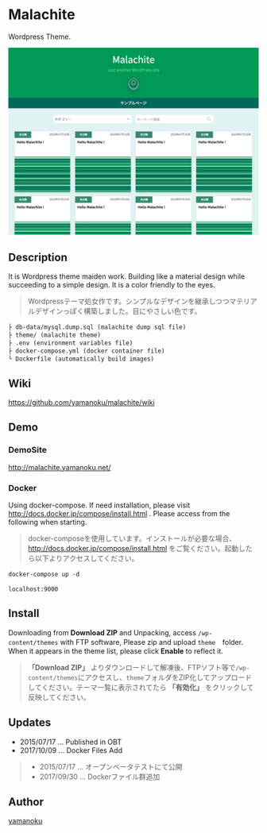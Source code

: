 # Malachite

Wordpress Theme.

[![Malachite](https://github.com/yamanoku/malachite/blob/master/theme/screenshot.png?raw=true)](Malachite)

## Description

It is Wordpress theme maiden work. Building like a material design while succeeding to a simple design. It is a color friendly to the eyes.

> Wordpressテーマ処女作です。シンプルなデザインを継承しつつマテリアルデザインっぽく構築しました。目にやさしい色です。

```
├ db-data/mysql.dump.sql (malachite dump sql file)
├ theme/ (malachite theme)
├ .env (environment variables file)
├ docker-compose.yml (docker container file)
└ Dockerfile (automatically build images)
```
## Wiki
https://github.com/yamanoku/malachite/wiki

## Demo

### DemoSite
http://malachite.yamanoku.net/

### Docker
Using docker-compose. If need installation, please visit http://docs.docker.jp/compose/install.html . Please access from the following when starting.

> docker-composeを使用しています。インストールが必要な場合、http://docs.docker.jp/compose/install.html をご覧ください。起動したら以下よりアクセスしてください。

```
docker-compose up -d
```
```
localhost:9000
```

## Install

Downloading from **Download ZIP** and Unpacking, access `/wp-content/themes` with FTP software, Please zip and upload `theme`　folder. When it appears in the theme list, please click **Enable** to reflect it.

> **「Download ZIP」** よりダウンロードして解凍後、FTPソフト等で`/wp-content/themes`にアクセスし、`theme`フォルダをZIP化してアップロードしてください。テーマ一覧に表示されてたら **「有効化」** をクリックして反映してください。

## Updates

- 2015/07/17 ... Published in OBT
- 2017/10/09 ... Docker Files Add

> - 2015/07/17 … オープンベータテストにて公開
> - 2017/09/30 … Dockerファイル群追加

## Author
[yamanoku](https://github.com/yamanoku/)
